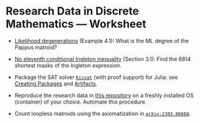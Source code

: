 # Research Data in Discrete Mathematics — Worksheet

* [Likelihood degenerations](https://mathrepo.mis.mpg.de/LikelihoodDegenerations/ML_degrees_of_matroids.html) (Example 4.1): What is the ML degree of the Pappus matroid?

* [No eleventh conditional Ingleton inequality](https://mathrepo.mis.mpg.de/ConditionalIngleton/index.html) (Section 3.1): Find the 6814 shortest masks of the Ingleton expression.

* Package the SAT solver [`Kissat`](https://github.com/arminbiere/kissat) (with proof support) for Julia: see [Creating Packages](https://pkgdocs.julialang.org/v1/creating-packages/) and [Artifacts](https://pkgdocs.julialang.org/v1/artifacts/).

* Reproduce the research data in [this repository](Polymatroids/) on a freshly installed OS (container) of your choice. Automate this procedure.

* Count loopless matroids using the axiomatization in [`arXiv:2303.06668`](https://arxiv.org/abs/2303.06668).
